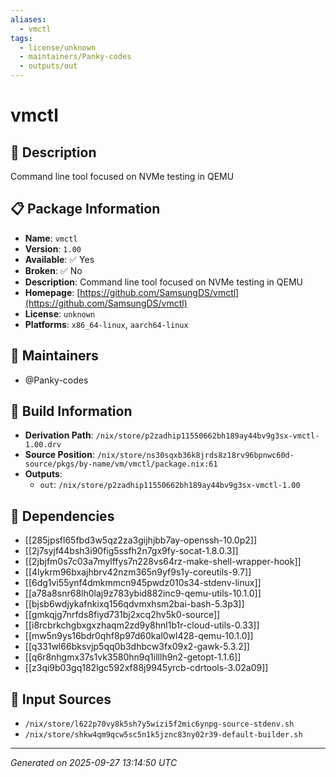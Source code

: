 ```yaml
---
aliases:
  - vmctl
tags:
  - license/unknown
  - maintainers/Panky-codes
  - outputs/out
---
```


# vmctl

## 📝 Description

Command line tool focused on NVMe testing in QEMU

## 📋 Package Information

- **Name**: `vmctl`
- **Version**: `1.00`
- **Available**: ✅ Yes
- **Broken**: ✅ No
- **Description**: Command line tool focused on NVMe testing in QEMU
- **Homepage**: [https://github.com/SamsungDS/vmctl](https://github.com/SamsungDS/vmctl)
- **License**: `unknown`
- **Platforms**: `x86_64-linux`, `aarch64-linux`
## 👥 Maintainers

- @Panky-codes


## 🔧 Build Information

- **Derivation Path**: `/nix/store/p2zadhip11550662bh189ay44bv9g3sx-vmctl-1.00.drv`
- **Source Position**: `/nix/store/ns30sqxb36k8jrds8z18rv96bpnwc60d-source/pkgs/by-name/vm/vmctl/package.nix:61`
- **Outputs**:
  - `out`:  `/nix/store/p2zadhip11550662bh189ay44bv9g3sx-vmctl-1.00`

## 🔗 Dependencies

- [[285jpsfl65fbd3w5qz2za3gijhjbb7ay-openssh-10.0p2]]
- [[2j7syjf44bsh3i90fig5ssfh2n7gx9fy-socat-1.8.0.3]]
- [[2jbjfm0s7c03a7mylffys7n228vs64rz-make-shell-wrapper-hook]]
- [[4lykrm96bxajhbrv42nzm365n9yf9s1y-coreutils-9.7]]
- [[6dg1vi55ynf4dmkmmcn945pwdz010s34-stdenv-linux]]
- [[a78a8snr68lh0laj9z783ybid882inc9-qemu-utils-10.1.0]]
- [[bjsb6wdjykafnkixq156qdvmxhsm2bai-bash-5.3p3]]
- [[gmkqjg7nrfds8fiyd731bj2xcq2hv5k0-source]]
- [[i8rcbrkchgbxgxzhaqm2zd9y8hnl1b1r-cloud-utils-0.33]]
- [[mw5n9ys16bdr0qhf8p97d60kal0wl428-qemu-10.1.0]]
- [[q331wl66bksvjp5qq0b3dhbcw3fx09x2-gawk-5.3.2]]
- [[q6r8nhgmx37s1vk3580hn9q1illlh9n2-getopt-1.1.6]]
- [[z3qi9b03gq182lgc592xf88j9945yrcb-cdrtools-3.02a09]]

## 📁 Input Sources

- `/nix/store/l622p70vy8k5sh7y5wizi5f2mic6ynpg-source-stdenv.sh`
- `/nix/store/shkw4qm9qcw5sc5n1k5jznc83ny02r39-default-builder.sh`

---
*Generated on 2025-09-27 13:14:50 UTC*
